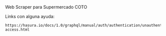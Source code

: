 Web Scraper para Supermercado COTO

Links con alguna ayuda:

    https://hasura.io/docs/1.0/graphql/manual/auth/authentication/unauthenticated-access.html 